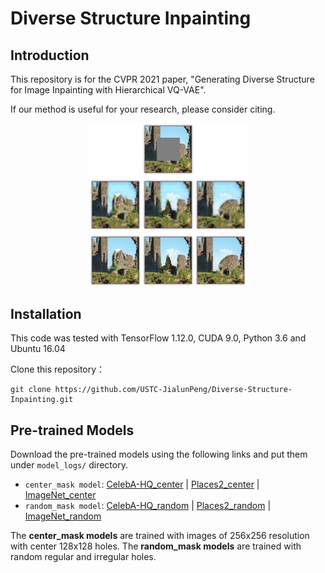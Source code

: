 # Diverse Structure Inpainting

## Introduction
This repository is for the CVPR 2021 paper, "Generating Diverse Structure for Image Inpainting with Hierarchical VQ-VAE".

If our method is useful for your research, please consider citing.

<div align=center>
<img src="./intro.png" width="50%" height="50%">
</div>

## Installation
This code was tested with TensorFlow 1.12.0, CUDA 9.0, Python 3.6 and Ubuntu 16.04

Clone this repository：
```
git clone https://github.com/USTC-JialunPeng/Diverse-Structure-Inpainting.git
```



## Pre-trained Models
Download the pre-trained models using the following links and put them under `model_logs/` directory.

* `center_mask model`: [CelebA-HQ_center](https://drive.google.com/drive/folders/14Vskk15KUw6kYVkbyCJZw-7PUVhAiYqT) | [Places2_center](https://drive.google.com/drive/folders/1Dwi3HYC8ZDcqZvAnMQQUhMSKWOwkBTLJ) | [ImageNet_center](https://drive.google.com/drive/folders/1UanB-Yi4UkEma7tEsykjKKCKziS5Mb2Z)
* `random_mask model`: [CelebA-HQ_random](https://drive.google.com/drive/folders/1jLGVwWREwfGaKEzsr8f4IUqCCFANkFvG) | [Places2_random](https://drive.google.com/drive/folders/1h6tU-2P1j2DFAD42VntFS7XsKNRBI7__) | [ImageNet_random](https://drive.google.com/drive/folders/1ZNh9vjZGevCjUg-mF08pT6L3KZLo8MTL)

The **center_mask models** are trained with images of 256x256 resolution with center 128x128 holes. The **random_mask models** are trained with random regular and irregular holes.

